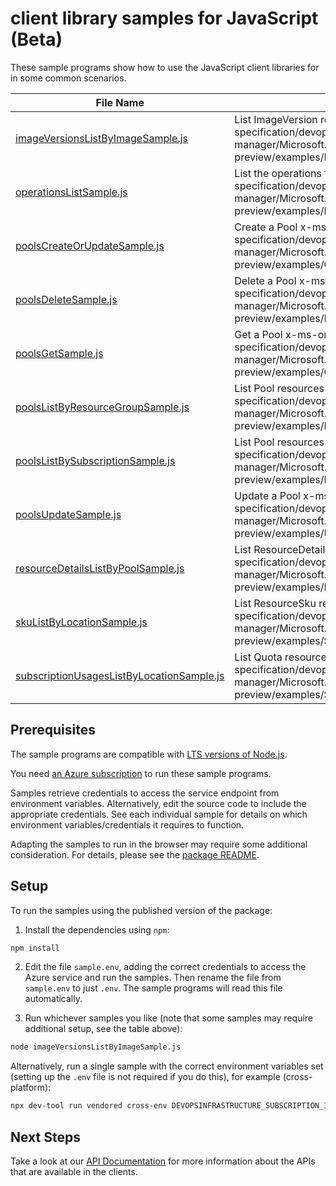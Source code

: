 # client library samples for JavaScript (Beta)

These sample programs show how to use the JavaScript client libraries for in some common scenarios.

| **File Name**                                                                       | **Description**                                                                                                                                                                                                               |
| ----------------------------------------------------------------------------------- | ----------------------------------------------------------------------------------------------------------------------------------------------------------------------------------------------------------------------------- |
| [imageVersionsListByImageSample.js][imageversionslistbyimagesample]                 | List ImageVersion resources by Image x-ms-original-file: specification/devopsinfrastructure/resource-manager/Microsoft.DevOpsInfrastructure/preview/2024-04-04-preview/examples/ImageVersions_ListByImage.json                |
| [operationsListSample.js][operationslistsample]                                     | List the operations for the provider x-ms-original-file: specification/devopsinfrastructure/resource-manager/Microsoft.DevOpsInfrastructure/preview/2024-04-04-preview/examples/ListOperations.json                           |
| [poolsCreateOrUpdateSample.js][poolscreateorupdatesample]                           | Create a Pool x-ms-original-file: specification/devopsinfrastructure/resource-manager/Microsoft.DevOpsInfrastructure/preview/2024-04-04-preview/examples/CreateOrUpdatePool.json                                              |
| [poolsDeleteSample.js][poolsdeletesample]                                           | Delete a Pool x-ms-original-file: specification/devopsinfrastructure/resource-manager/Microsoft.DevOpsInfrastructure/preview/2024-04-04-preview/examples/DeletePool.json                                                      |
| [poolsGetSample.js][poolsgetsample]                                                 | Get a Pool x-ms-original-file: specification/devopsinfrastructure/resource-manager/Microsoft.DevOpsInfrastructure/preview/2024-04-04-preview/examples/GetPool.json                                                            |
| [poolsListByResourceGroupSample.js][poolslistbyresourcegroupsample]                 | List Pool resources by resource group x-ms-original-file: specification/devopsinfrastructure/resource-manager/Microsoft.DevOpsInfrastructure/preview/2024-04-04-preview/examples/ListPoolsBySubscriptionAndResourceGroup.json |
| [poolsListBySubscriptionSample.js][poolslistbysubscriptionsample]                   | List Pool resources by subscription ID x-ms-original-file: specification/devopsinfrastructure/resource-manager/Microsoft.DevOpsInfrastructure/preview/2024-04-04-preview/examples/ListPoolsBySubscription.json                |
| [poolsUpdateSample.js][poolsupdatesample]                                           | Update a Pool x-ms-original-file: specification/devopsinfrastructure/resource-manager/Microsoft.DevOpsInfrastructure/preview/2024-04-04-preview/examples/UpdatePool.json                                                      |
| [resourceDetailsListByPoolSample.js][resourcedetailslistbypoolsample]               | List ResourceDetailsObject resources by Pool x-ms-original-file: specification/devopsinfrastructure/resource-manager/Microsoft.DevOpsInfrastructure/preview/2024-04-04-preview/examples/ResourceDetails_ListByPool.json       |
| [skuListByLocationSample.js][skulistbylocationsample]                               | List ResourceSku resources by subscription ID x-ms-original-file: specification/devopsinfrastructure/resource-manager/Microsoft.DevOpsInfrastructure/preview/2024-04-04-preview/examples/Sku_ListByLocation.json              |
| [subscriptionUsagesListByLocationSample.js][subscriptionusageslistbylocationsample] | List Quota resources by subscription ID x-ms-original-file: specification/devopsinfrastructure/resource-manager/Microsoft.DevOpsInfrastructure/preview/2024-04-04-preview/examples/SubscriptionUsages_ListByLocation.json     |

## Prerequisites

The sample programs are compatible with [LTS versions of Node.js](https://github.com/nodejs/release#release-schedule).

You need [an Azure subscription][freesub] to run these sample programs.

Samples retrieve credentials to access the service endpoint from environment variables. Alternatively, edit the source code to include the appropriate credentials. See each individual sample for details on which environment variables/credentials it requires to function.

Adapting the samples to run in the browser may require some additional consideration. For details, please see the [package README][package].

## Setup

To run the samples using the published version of the package:

1. Install the dependencies using `npm`:

```bash
npm install
```

2. Edit the file `sample.env`, adding the correct credentials to access the Azure service and run the samples. Then rename the file from `sample.env` to just `.env`. The sample programs will read this file automatically.

3. Run whichever samples you like (note that some samples may require additional setup, see the table above):

```bash
node imageVersionsListByImageSample.js
```

Alternatively, run a single sample with the correct environment variables set (setting up the `.env` file is not required if you do this), for example (cross-platform):

```bash
npx dev-tool run vendored cross-env DEVOPSINFRASTRUCTURE_SUBSCRIPTION_ID="<devopsinfrastructure subscription id>" DEVOPSINFRASTRUCTURE_RESOURCE_GROUP="<devopsinfrastructure resource group>" node imageVersionsListByImageSample.js
```

## Next Steps

Take a look at our [API Documentation][apiref] for more information about the APIs that are available in the clients.

[imageversionslistbyimagesample]: https://github.com/Azure/azure-sdk-for-js/blob/main/sdk/devopsinfrastructure/arm-devopsinfrastructure/samples/v1-beta/javascript/imageVersionsListByImageSample.js
[operationslistsample]: https://github.com/Azure/azure-sdk-for-js/blob/main/sdk/devopsinfrastructure/arm-devopsinfrastructure/samples/v1-beta/javascript/operationsListSample.js
[poolscreateorupdatesample]: https://github.com/Azure/azure-sdk-for-js/blob/main/sdk/devopsinfrastructure/arm-devopsinfrastructure/samples/v1-beta/javascript/poolsCreateOrUpdateSample.js
[poolsdeletesample]: https://github.com/Azure/azure-sdk-for-js/blob/main/sdk/devopsinfrastructure/arm-devopsinfrastructure/samples/v1-beta/javascript/poolsDeleteSample.js
[poolsgetsample]: https://github.com/Azure/azure-sdk-for-js/blob/main/sdk/devopsinfrastructure/arm-devopsinfrastructure/samples/v1-beta/javascript/poolsGetSample.js
[poolslistbyresourcegroupsample]: https://github.com/Azure/azure-sdk-for-js/blob/main/sdk/devopsinfrastructure/arm-devopsinfrastructure/samples/v1-beta/javascript/poolsListByResourceGroupSample.js
[poolslistbysubscriptionsample]: https://github.com/Azure/azure-sdk-for-js/blob/main/sdk/devopsinfrastructure/arm-devopsinfrastructure/samples/v1-beta/javascript/poolsListBySubscriptionSample.js
[poolsupdatesample]: https://github.com/Azure/azure-sdk-for-js/blob/main/sdk/devopsinfrastructure/arm-devopsinfrastructure/samples/v1-beta/javascript/poolsUpdateSample.js
[resourcedetailslistbypoolsample]: https://github.com/Azure/azure-sdk-for-js/blob/main/sdk/devopsinfrastructure/arm-devopsinfrastructure/samples/v1-beta/javascript/resourceDetailsListByPoolSample.js
[skulistbylocationsample]: https://github.com/Azure/azure-sdk-for-js/blob/main/sdk/devopsinfrastructure/arm-devopsinfrastructure/samples/v1-beta/javascript/skuListByLocationSample.js
[subscriptionusageslistbylocationsample]: https://github.com/Azure/azure-sdk-for-js/blob/main/sdk/devopsinfrastructure/arm-devopsinfrastructure/samples/v1-beta/javascript/subscriptionUsagesListByLocationSample.js
[apiref]: https://docs.microsoft.com/javascript/api/@azure/arm-devopsinfrastructure?view=azure-node-preview
[freesub]: https://azure.microsoft.com/free/
[package]: https://github.com/Azure/azure-sdk-for-js/tree/main/sdk/devopsinfrastructure/arm-devopsinfrastructure/README.md
